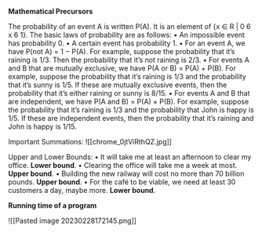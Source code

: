 **Mathematical Precursors**

The probability of an event A is written P(A). It is an element of {x ∈ R | 0 6 x 6 1}.
The basic laws of probability are as follows:
• An impossible event has probability 0.
• A certain event has probability 1.
• For an event A, we have P(not A) = 1 − P(A). For example, suppose the probability that it’s raining is 1/3. Then the probability that it’s not raining is 2/3.
• For events A and B that are mutually exclusive, we have P(A or B) = P(A) + P(B). For example, suppose the probability that it’s raining is 1/3 and the probability that it’s sunny is 1/5. If these are mutually exclusive events, then the probability that it’s either raining or sunny is 8/15.
• For events A and B that are independent, we have P(A and B) = P(A) × P(B). For example, suppose the probability that it’s raining is 1/3 and the probability that John is happy is 1/5. If these are independent events, then the probability that it’s raining and John is happy is 1/15.


Important Summations:
![[chrome_0jtViRthQZ.jpg]]

Upper and Lower Bounds:
• It will take me at least an afternoon to clear my office. **Lower bound**.
• Clearing the office will take me a week at most. **Upper bound**.
• Building the new railway will cost no more than 70 billion pounds. **Upper bound**.
• For the café to be viable, we need at least 30 customers a day, maybe more.  **Lower bound**.


**Running time of a program**

![[Pasted image 20230228172145.png]]

